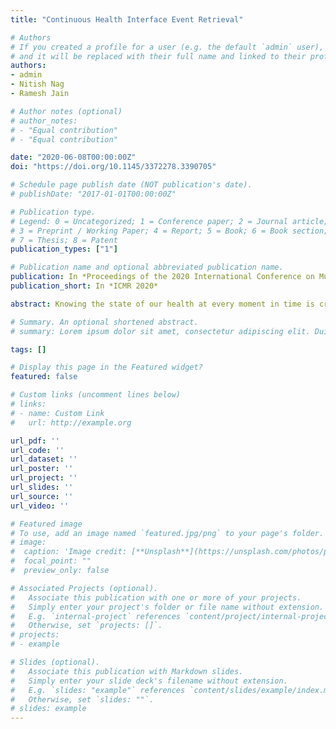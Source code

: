 ```yaml
---
title: "Continuous Health Interface Event Retrieval"

# Authors
# If you created a profile for a user (e.g. the default `admin` user), write the username (folder name) here 
# and it will be replaced with their full name and linked to their profile.
authors:
- admin
- Nitish Nag
- Ramesh Jain

# Author notes (optional)
# author_notes:
# - "Equal contribution"
# - "Equal contribution"

date: "2020-06-08T00:00:00Z"
doi: "https://doi.org/10.1145/3372278.3390705"

# Schedule page publish date (NOT publication's date).
# publishDate: "2017-01-01T00:00:00Z"

# Publication type.
# Legend: 0 = Uncategorized; 1 = Conference paper; 2 = Journal article;
# 3 = Preprint / Working Paper; 4 = Report; 5 = Book; 6 = Book section;
# 7 = Thesis; 8 = Patent
publication_types: ["1"]

# Publication name and optional abbreviated publication name.
publication: In *Proceedings of the 2020 International Conference on Multimedia Retrieval*
publication_short: In *ICMR 2020*

abstract: Knowing the state of our health at every moment in time is critical for advances in health science. Using data obtained outside an episodic clinical setting is the first step towards building a continuous health estimation system. In this paper, we explore a system that allows users to combine events and data streams from different sources and retrieve complex biological events, such as cardiovascular volume overload, using measured lifestyle events. These complex events, which have been explored in biomedical literature and which we call interface events, have a direct causal impact on the relevant biological systems.  They are the interface through which the lifestyle events influence our health. We retrieve the interface events from existing events and data streams by encoding domain knowledge using the event operator language. The interface events can then be utilized to provide a continuous estimate of the biological variables relevant to the user's health state. The event-based framework also makes it easier to estimate which event is causally responsible for a particular change in the individual's health state.

# Summary. An optional shortened abstract.
# summary: Lorem ipsum dolor sit amet, consectetur adipiscing elit. Duis posuere tellus ac convallis placerat. Proin tincidunt magna sed ex sollicitudin condimentum.

tags: []

# Display this page in the Featured widget?
featured: false

# Custom links (uncomment lines below)
# links:
# - name: Custom Link
#   url: http://example.org

url_pdf: ''
url_code: ''
url_dataset: ''
url_poster: ''
url_project: ''
url_slides: ''
url_source: ''
url_video: ''

# Featured image
# To use, add an image named `featured.jpg/png` to your page's folder. 
# image:
#  caption: 'Image credit: [**Unsplash**](https://unsplash.com/photos/pLCdAaMFLTE)'
#  focal_point: ""
#  preview_only: false

# Associated Projects (optional).
#   Associate this publication with one or more of your projects.
#   Simply enter your project's folder or file name without extension.
#   E.g. `internal-project` references `content/project/internal-project/index.md`.
#   Otherwise, set `projects: []`.
# projects:
# - example

# Slides (optional).
#   Associate this publication with Markdown slides.
#   Simply enter your slide deck's filename without extension.
#   E.g. `slides: "example"` references `content/slides/example/index.md`.
#   Otherwise, set `slides: ""`.
# slides: example
---
```


